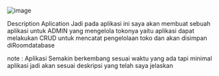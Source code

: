 ![image](https://github.com/MuhDavin213/App_TheElektronik/assets/114916198/1b90eda7-6fdf-4f6b-a39c-ca53b04ed468)


Description Aplication
Jadi pada aplikasi ini saya akan membuat sebuah aplikasi untuk ADMIN yang mengelola tokonya yaitu aplikasi dapat melakukan CRUD untuk mencatat pengelolaan toko dan akan disimpan diRoomdatabase 

note : Aplikasi Semakin berkembang sesuai waktu yang ada tapi minimal aplikasi jadi akan sesuai deskripsi yang telah saya jelaskan 
